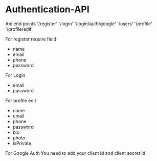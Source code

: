 # Authentication-API

Api end points
'/register'
'/login'
'/login/auth/google'
'/users'
'/profile'
'/profile/edit'

For register require field
- name
- email
- phone
- password

For Login
- email
- password

For profile edit
- name
- email
- phone
- password
- bio
- photo
- isPrivate


For Google Auth You need to add your client id and client secret id 
